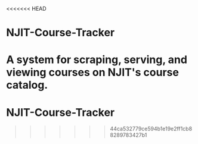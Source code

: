 <<<<<<< HEAD
# NJIT-Course-Tracker
A system for scraping, serving, and viewing courses on NJIT's course catalog. 
=======
# NJIT-Course-Tracker
>>>>>>> 44ca532779ce594b1e19e2ff1cb88289783427b1
